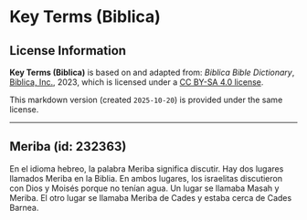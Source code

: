 # Key Terms (Biblica)

## License Information

**Key Terms (Biblica)** is based on and adapted from: _Biblica Bible Dictionary_, [Biblica, Inc.](https://www.biblica.com/), 2023, which is licensed under a [CC BY-SA 4.0 license](https://creativecommons.org/licenses/by-sa/4.0/legalcode.en).

This markdown version (created `2025-10-20`) is provided under the same license.



--------------------------------

## Meriba (id: 232363)

En el idioma hebreo, la palabra Meriba significa discutir. Hay dos lugares llamados Meriba en la Biblia. En ambos lugares, los israelitas discutieron con Dios y Moisés porque no tenían agua. Un lugar se llamaba Masah y Meriba. El otro lugar se llamaba Meriba de Cades y estaba cerca de Cades Barnea.


